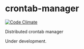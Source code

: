 # crontab-manager

[![Code Climate](https://codeclimate.com/github/fschabmeyer/crontab-manager/badges/gpa.svg)](https://codeclimate.com/github/fschabmeyer/crontab-manager)

Distributed crontab manager

Under development.

